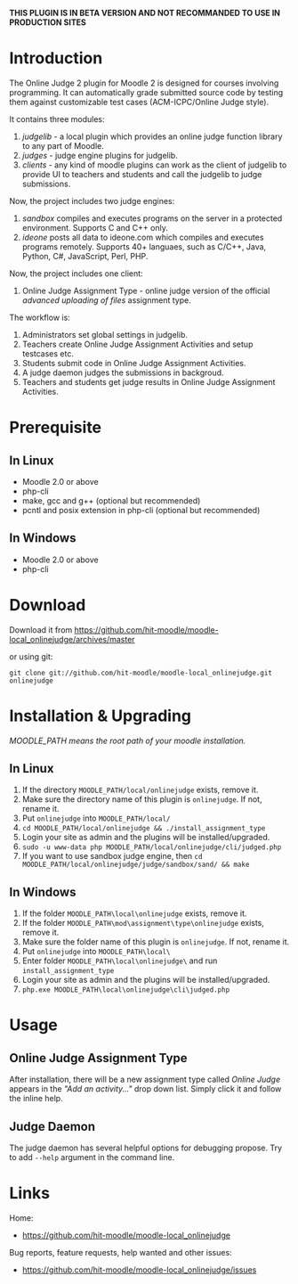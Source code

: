 **THIS PLUGIN IS IN BETA VERSION AND NOT RECOMMANDED TO USE IN PRODUCTION SITES**

Introduction
============

The Online Judge 2 plugin for Moodle 2 is designed for courses involving programming.
It can automatically grade submitted source code by testing them against customizable
test cases (ACM-ICPC/Online Judge style).

It contains three modules:

1. *judgelib* - a local plugin which provides an online judge function library to any part
   of Moodle.
2. *judges* - judge engine plugins for judgelib.
3. *clients* - any kind of moodle plugins can work as the client of judgelib to provide UI
   to teachers and students and call the judgelib to judge submissions.

Now, the project includes two judge engines:

1. *sandbox* compiles and executes programs on the server in a protected environment.
   Supports C and C++ only.
2. *ideone* posts all data to ideone.com which compiles and executes programs remotely.
   Supports 40+ languaes, such as C/C++, Java, Python, C#, JavaScript, Perl, PHP.

Now, the project includes one client:

1. Online Judge Assignment Type - online judge version of the official *advanced uploading of files* assignment type.

The workflow is:

1. Administrators set global settings in judgelib.
2. Teachers create Online Judge Assignment Activities and setup testcases etc.
3. Students submit code in Online Judge Assignment Activities.
4. A judge daemon judges the submissions in backgroud.
5. Teachers and students get judge results in Online Judge Assignment Activities.


Prerequisite
============

In Linux
--------

* Moodle 2.0 or above
* php-cli
* make, gcc and g++ (optional but recommended)
* pcntl and posix extension in php-cli (optional but recommended)

In Windows
----------

* Moodle 2.0 or above
* php-cli


Download
========

Download it from https://github.com/hit-moodle/moodle-local_onlinejudge/archives/master

or using git:

`git clone git://github.com/hit-moodle/moodle-local_onlinejudge.git onlinejudge`


Installation & Upgrading
========================

*MOODLE_PATH means the root path of your moodle installation.*

In Linux
--------

1. If the directory `MOODLE_PATH/local/onlinejudge` exists, remove it.
2. Make sure the directory name of this plugin is `onlinejudge`. If not, rename it.
3. Put `onlinejudge` into `MOODLE_PATH/local/`
4. `cd MOODLE_PATH/local/onlinejudge && ./install_assignment_type`
5. Login your site as admin and the plugins will be installed/upgraded.
6. `sudo -u www-data php MOODLE_PATH/local/onlinejudge/cli/judged.php`
7. If you want to use sandbox judge engine, then
   `cd MOODLE_PATH/local/onlinejudge/judge/sandbox/sand/ && make`

In Windows
----------

1. If the folder `MOODLE_PATH\local\onlinejudge` exists, remove it.
2. If the folder `MOODLE_PATH\mod\assignment\type\onlinejudge` exists, remove it.
3. Make sure the folder name of this plugin is `onlinejudge`. If not, rename it.
4. Put `onlinejudge` into `MOODLE_PATH\local\`
5. Enter folder `MOODLE_PATH\local\onlinejudge\` and run `install_assignment_type`
6. Login your site as admin and the plugins will be installed/upgraded.
7. `php.exe MOODLE_PATH\local\onlinejudge\cli\judged.php`

Usage
=====

Online Judge Assignment Type
----------------------------

After installation, there will be a new assignment type called *Online Judge* appears in the *"Add an activity..."* drop down list. Simply click it and follow the inline help.

Judge Daemon
------------

The judge daemon has several helpful options for debugging propose. Try to add `--help` argument in the command line.

Links
=====

Home:

* <https://github.com/hit-moodle/moodle-local_onlinejudge>

Bug reports, feature requests, help wanted and other issues:

* <https://github.com/hit-moodle/moodle-local_onlinejudge/issues>
